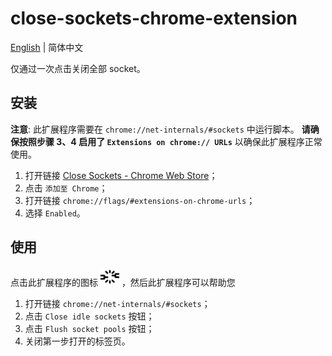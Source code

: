 # close-sockets-chrome-extension

[English](./README.md) | 简体中文

仅通过一次点击关闭全部 socket。

## 安装

**注意**: 此扩展程序需要在 `chrome://net-internals/#sockets` 中运行脚本。 **请确保按照步骤 3、4 启用了 `Extensions on chrome:// URLs`** 以确保此扩展程序正常使用。

1. 打开链接 [Close Sockets - Chrome Web Store](https://chrome.google.com/webstore/detail/close-sockets/jmdakhnnimjejdbaahglbcpnlidckjff)；
2. 点击 `添加至 Chrome`；
3. 打开链接 `chrome://flags/#extensions-on-chrome-urls`；
4. 选择 `Enabled`。

## 使用

点击此扩展程序的图标 <img src="./images/icon128.png" height="30"> ，然后此扩展程序可以帮助您

1. 打开链接 `chrome://net-internals/#sockets`；
2. 点击 `Close idle sockets` 按钮；
3. 点击 `Flush socket pools` 按钮；
4. 关闭第一步打开的标签页。
